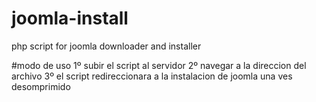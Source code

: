 # joomla-install
php script for joomla downloader and installer

#modo de uso
1º subir el script al servidor
2º navegar a la direccion del archivo
3º el script redireccionara a la instalacion de joomla una ves desomprimido
